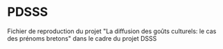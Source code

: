 # PDSSS
Fichier de reproduction du projet "La diffusion des goûts culturels: le cas des prénoms bretons" dans le cadre du projet DSSS
